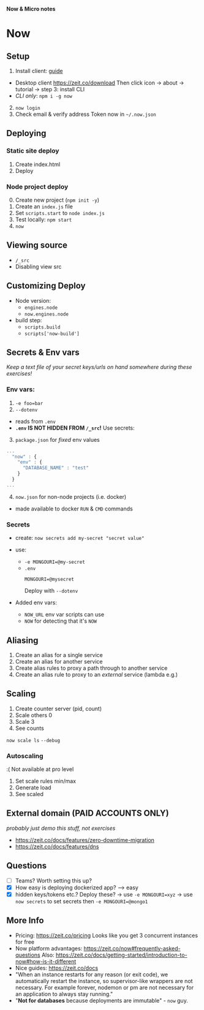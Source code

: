 **Now & Micro notes**

# Now

## Setup
1. Install client: [guide](https://zeit.co/docs/getting-started/installing-now#the-app)
  * Desktop client https://zeit.co/download
    Then click icon &rarr; about &rarr; tutorial &rarr; step 3: install CLI
  * *CLI only*: `npm i -g now`
2. `now login`
3. Check email & verify address
   Token now in `~/.now.json`

## Deploying

### Static site deploy
1. Create index.html
2. Deploy

### Node project deploy
0. Create new project (`npm init -y`)
1. Create an `index.js` file
1. Set `scripts.start` to `node index.js`
1. Test locally: `npm start`
2. `now`

## Viewing source
* `/_src`
* Disabling view src

## Customizing Deploy
* Node version:
  * `engines.node`
  * `now.engines.node`
* build step:
  * `scripts.build`
  * `scripts['now-build']`

## Secrets & Env vars

*Keep a text file of your secret keys/urls on hand somewhere during these exercises!*

### Env vars:
1. `-e foo=bar`
2. `--dotenv`
  * reads from `.env`
  * **`.env` IS NOT HIDDEN FROM `/_src`!** Use secrets:
3. `package.json` for *fixed* env values
  ```js
  ...
    "now" : {
      "env" : {
        "DATABASE_NAME" : "test"
      }
    }
  ...
  ```
4. `now.json` for non-node projects (i.e. docker)
  * made available to docker `RUN` & `CMD` commands


### Secrets
* create: `now secrets add my-secret "secret value"`
* use:
  * `-e MONGOURI=@my-secret`
  * `.env`
    ```
    MONGOURI=@mysecret
    ```
    Deploy with `--dotenv`


* Added env vars:
  * `NOW_URL` env var scripts can use
  * `NOW` for detecting that it's `NOW`


## Aliasing
1. Create an alias for a single service
2. Create an alias for another service
3. Create alias rules to proxy a path through to another service
4. Create an alias rule to proxy to an *external* service (lambda e.g.)

## Scaling
1. Create counter server (pid, count)
2. Scale others 0
3. Scale 3
4. See counts

`now scale ls`
`--debug`

### Autoscaling

:( Not available at pro level
1. Set scale rules min/max
2. Generate load
3. See scaled

## External domain (PAID ACCOUNTS ONLY)
*probably just demo this stuff, not exercises*
* https://zeit.co/docs/features/zero-downtime-migration
* https://zeit.co/docs/features/dns

## Questions
* [ ] Teams? Worth setting this up?
* [x] How easy is deploying dockerized app? --> easy
* [x] hidden keys/tokens etc.? Deploy these?
  &rarr; use `-e MONGOURI=xyz`
  &rarr; use `now secrets` to set secrets then `-e MONGOURI=@mongo1`

## More Info
* Pricing: https://zeit.co/pricing
  Looks like you get 3 concurrent instances for free
* Now platform advantages: https://zeit.co/now#frequently-asked-questions
  Also: https://zeit.co/docs/getting-started/introduction-to-now#how-is-it-different
* Nice guides: https://zeit.co/docs
* "When an instance restarts for any reason (or exit code), we automatically restart the instance, so supervisor-like wrappers are not necessary. For example forever, nodemon or pm are not necessary for an application to always stay running."
* "**Not for databases** because deployments are immutable" - `now` guy.